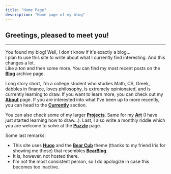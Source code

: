 ```yaml
---
title: "Home Page"
description: "Home page of my blog"
---
```


## Greetings, pleased to meet you!

---

You found my blog! Well, I don't know if it's exactly a blog...  
I plan to use this site to write about what I currently find interesting.
And this changes a lot.  
Like a ton and then some more. You can find my most recent posts on the
**[Blog](/posts/)** archive page.

Long story short, I'm a college student who studies Math, CS, Greek,
dabbles in finance, loves philosophy, is extremely opinionated,
and is currently learning to draw. If you want to learn more, you can check
out my **[About](/about/)** page. If you are interested into what I've been up
to more recently, you can head to the **[Currently](/currently/)** section.

You can also check some of my larger **[Projects](/projects/)**. Same for my
**[Art](/art/)** (I have just started learning how to draw...). Last, I also
write a monthly riddle which you are welcome to solve at the **[Puzzle](/puzzle/)**
page.

Some last remarks:
* This site uses **[Hugo](https://gohugo.io/)** and the
**[Bear Cub](https://github.com/clente/hugo-bearcub/tree/main)**
 theme (thanks to my friend Iris for showing me these)
that resembles **[BearBlog](https://bearblog.dev)**.
* It is, however, not hosted there.
* I'm not the most consistent person, so I do apologize in case this becomes too
 inactive.
